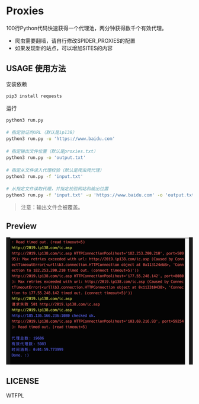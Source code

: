 # Proxies

100行Python代码快速获得一个代理池，两分钟获得数千个有效代理。

- 爬虫需要翻墙，请自行修改SPIDER_PROXIES的配置
- 如果发现新的站点，可以增加SITES的内容

## USAGE 使用方法
安装依赖
```bash
pip3 install requests
```

运行
```bash
python3 run.py

# 指定验证的URL（默认是ip138）
python3 run.py -u 'https://www.baidu.com'

# 指定输出文件位置（默认是proxies.txt）
python3 run.py -o 'output.txt'

# 指定从文件读入代理校验（默认是爬虫爬代理）
python3 run.py -f 'input.txt'

# 从指定文件读取代理，并指定校验网站和输出位置
python3 run.py -f 'input.txt' -u 'https://www.baidu.com' -o 'output.txt'
```

> 注意：输出文件会被覆盖。

## Preview
![](preview.png)

## LICENSE

WTFPL
